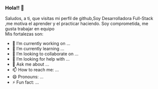 ### Hola!! 👋

<!--
**E-Vivanco/e-vivanco** is a ✨ _special_ ✨ repository because its `README.md` (this file) appears on your GitHub profile.
-->
Saludos, a ti, que visitas mi perfil de github,Soy Desarrolladora Full-Stack ,me motiva el aprender y el practicar haciendo.
Soy comprometida, me gusta trabajar en equipo <br> Mis fortalezas son:

- 🔭 I’m currently working on ...
- 🌱 I’m currently learning ...
- 👯 I’m looking to collaborate on ...
- 🤔 I’m looking for help with ...
- 💬 Ask me about ...
- 📫 How to reach me: ...
- 😄 Pronouns: ...
- ⚡ Fun fact: ...


